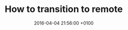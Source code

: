 ---
layout: post
title:  "How to transition to remote"
date:   2016-04-04 21:56:00 +0100
categories: remote
---